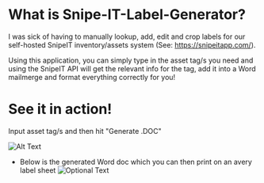 # What is Snipe-IT-Label-Generator?
I was sick of having to manually lookup, add, edit and crop labels for our self-hosted SnipeIT inventory/assets system 
(See: https://snipeitapp.com/). 

Using this application, you can simply type in the asset tag/s you need and using the SnipeIT API will get the relevant info for the tag, add it into a Word mailmerge and format everything correctly for you!

# See it in action!
  Input asset tag/s and then hit "Generate .DOC"
  
  ![Alt Text](https://media.giphy.com/media/fV1ELr4ENx6EQoWUU3/giphy.gif)
 
 
  - Below is the generated Word doc which you can then print on an avery label sheet
  ![Optional Text](../master/img/word_labels.png)
